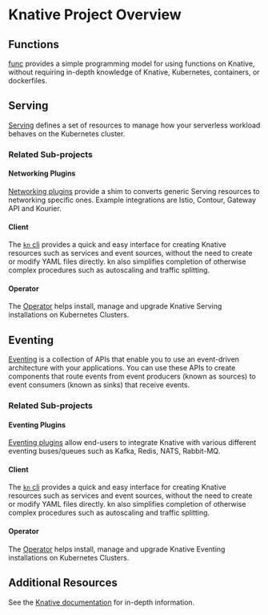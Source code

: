 # Knative Project Overview

## Functions

[func](https://github.com/knative/func) provides a simple programming model for using functions on Knative, without requiring in-depth knowledge of Knative, Kubernetes, containers, or dockerfiles.

## Serving

[Serving](https://github.com/knative/serving) defines a set of resources to manage how your serverless workload behaves on the Kubernetes cluster.

### Related Sub-projects

#### Networking Plugins

[Networking plugins](https://github.com/knative-extensions?q=net-&type=public) provide a shim to converts generic Serving resources to networking specific ones. Example integrations are Istio, Contour, Gateway API and Kourier.

#### Client

The [`kn` cli](https://github.com/knative/client) provides a quick and easy interface for creating Knative resources such as services and event sources, without the need to create or modify YAML files directly. kn also simplifies completion of otherwise complex procedures such as autoscaling and traffic splitting.

#### Operator

The [Operator](https://github.com/knative/operator) helps install, manage and upgrade Knative Serving installations on Kubernetes Clusters.

## Eventing

[Eventing](https://github.com/knative/eventing) is a collection of APIs that enable you to use an event-driven architecture with your applications. You can use these APIs to create components that route events from event producers (known as sources) to event consumers (known as sinks) that receive events.

### Related Sub-projects

#### Eventing Plugins

[Eventing plugins](https://github.com/knative-extensions?q=eventing-&type=public&language=&sort=) allow end-users to integrate Knative with various different eventing buses/queues such as Kafka, Redis, NATS, Rabbit-MQ.

#### Client

The [`kn` cli](https://github.com/knative/client) provides a quick and easy interface for creating Knative resources such as services and event sources, without the need to create or modify YAML files directly. kn also simplifies completion of otherwise complex procedures such as autoscaling and traffic splitting.

#### Operator

The [Operator](https://github.com/knative/operator) helps install, manage and upgrade Knative Eventing installations on Kubernetes Clusters.

## Additional Resources

See the [Knative documentation](https://knative.dev) for in-depth information.
